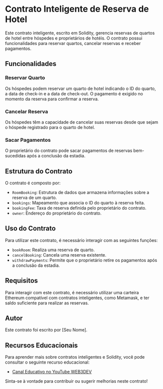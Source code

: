# Contrato Inteligente de Reserva de Hotel

Este contrato inteligente, escrito em Solidity, gerencia reservas de quartos de hotel entre hóspedes e proprietários de hotéis. O contrato possui funcionalidades para reservar quartos, cancelar reservas e receber pagamentos.

## Funcionalidades

### Reservar Quarto

Os hóspedes podem reservar um quarto de hotel indicando o ID do quarto, a data de check-in e a data de check-out. O pagamento é exigido no momento da reserva para confirmar a reserva.

### Cancelar Reserva

Os hóspedes têm a capacidade de cancelar suas reservas desde que sejam o hóspede registrado para o quarto de hotel.

### Sacar Pagamentos

O proprietário do contrato pode sacar pagamentos de reservas bem-sucedidas após a conclusão da estadia.

## Estrutura do Contrato

O contrato é composto por:

- `RoomBooking`: Estrutura de dados que armazena informações sobre a reserva de um quarto.
- `bookings`: Mapeamento que associa o ID do quarto à reserva feita.
- `bookingFee`: Taxa de reserva definida pelo proprietário do contrato.
- `owner`: Endereço do proprietário do contrato.

## Uso do Contrato

Para utilizar este contrato, é necessário interagir com as seguintes funções:

- `bookRoom`: Realiza uma reserva de quarto.
- `cancelBooking`: Cancela uma reserva existente.
- `withdrawPayments`: Permite que o proprietário retire os pagamentos após a conclusão da estadia.

## Requisitos

Para interagir com este contrato, é necessário utilizar uma carteira Ethereum compatível com contratos inteligentes, como Metamask, e ter saldo suficiente para realizar as reservas.

## Autor

Este contrato foi escrito por [Seu Nome].

## Recursos Educacionais

Para aprender mais sobre contratos inteligentes e Solidity, você pode consultar o seguinte recurso educacional:

- [Canal Educativo no YouTube WEB3DEV](https://www.youtube.com/watch?v=vdlS8P0Qu9o)

Sinta-se à vontade para contribuir ou sugerir melhorias neste contrato!

